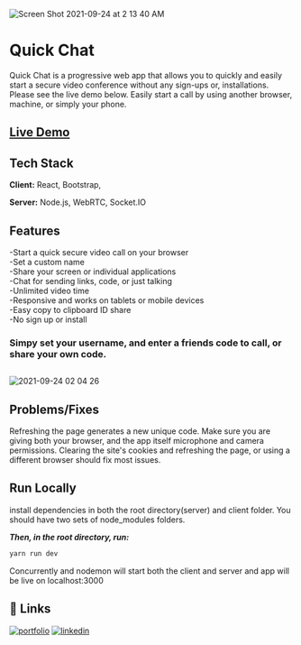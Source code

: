 
![Screen Shot 2021-09-24 at 2 13 40 AM](https://user-images.githubusercontent.com/50463988/134627174-39fa6d81-00f0-437b-bcbd-55008cea7760.png)

    
# Quick Chat

Quick Chat is a progressive web app that allows you to quickly and easily start a secure video conference without any sign-ups or, installations. Please see the live demo below. Easily start a call by using another browser, machine, or simply your phone. 


 
## [Live Demo](quickchatapp.com)
## Tech Stack

**Client:** React, Bootstrap, 

**Server:** Node.js, WebRTC, Socket.IO
  

## Features

-Start a quick secure video call on your browser  
-Set a custom name  
-Share your screen or individual applications  
-Chat for sending links, code, or just talking  
-Unlimited video time  
-Responsive and works on tablets or mobile devices  
-Easy copy to clipboard ID share  
-No sign up or install
  

### Simpy set your username, and enter a friends code to call, or share your own code.
##



![2021-09-24 02 04 26](https://user-images.githubusercontent.com/50463988/134627126-b47ee367-56bf-437f-999b-0eae9ebf370c.gif)
## Problems/Fixes

Refreshing the page generates a new unique code. Make sure you are giving both your browser, and the app itself microphone and camera permissions. Clearing the site's cookies and refreshing the page, or using a different browser should fix most issues.  
## Run Locally

install dependencies in both the root directory(server) and client folder. You should have two sets of node_modules folders.


***Then, in the root directory, run:*** 


```bash
yarn run dev
```
Concurrently and nodemon will start both the client and server and app will be live on localhost:3000
  


## 🔗 Links
[![portfolio](https://img.shields.io/badge/my_portfolio-000?style=for-the-badge&logo=ko-fi&logoColor=white)](https://parhamsaniei.com/)
[![linkedin](https://img.shields.io/badge/linkedin-0A66C2?style=for-the-badge&logo=linkedin&logoColor=white)](https://www.linkedin.com/in/psaniei/)

